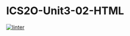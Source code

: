 # ICS2O-Unit3-02-HTML
 [![linter](https://github.com/Tanush-gautam/ICS2O-Unit3-02-HTML/workflows/linter/badge.svg)](https://github.com/marketplace/actions/super-linter)   
